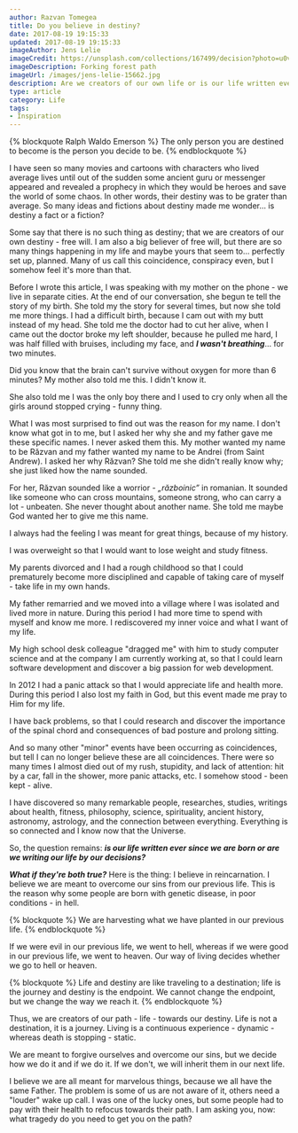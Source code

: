 ```yaml
---
author: Razvan Tomegea
title: Do you believe in destiny?
date: 2017-08-19 19:15:33
updated: 2017-08-19 19:15:33
imageAuthor: Jens Lelie
imageCredit: https://unsplash.com/collections/167499/decision?photo=u0vgcIOQG08
imageDescription: Forking forest path
imageUrl: /images/jens-lelie-15662.jpg
description: Are we creators of our own life or is our life written ever since we are born?
type: article
category: Life
tags:
- Inspiration
---
```

{% blockquote Ralph Waldo Emerson %}
The only person you are destined to become is the person you decide to be.
{% endblockquote %}

I have seen so many movies and cartoons with characters who lived average lives until out of the sudden some ancient guru or messenger appeared and revealed a prophecy in which they would be heroes and save the world of some chaos. In other words, their destiny was to be grater than average. So many ideas and fictions about destiny made me wonder... is destiny a fact or a fiction? <!-- more -->

Some say that there is no such thing as destiny; that we are creators of our own destiny - free will. I am also a big believer of free will, but there are so many things happening in my life and maybe yours that seem to... perfectly set up, planned. Many of us call this coincidence, conspiracy even, but I somehow feel it's more than that.

Before I wrote this article, I was speaking with my mother on the phone - we live in separate cities. At the end of our conversation, she begun te tell the story of my birth. She told my the story for several times, but now she told me more things. I had a difficult birth, because I cam out with my butt instead of my head. She told me the doctor had to cut her alive, when I came out the doctor broke my left shoulder, because he pulled me hard, I was half filled with bruises, including my face, and ***I wasn't breathing***... for two minutes.

Did you know that the brain can't survive without oxygen for more than 6 minutes? My mother also told me this. I didn't know it.

She also told me I was the only boy there and I used to cry only when all the girls around stopped crying - funny thing.

What I was most surprised to find out was the reason for my name. I don't know what got in to me, but I asked her why she and my father gave me these specific names. I never asked them this. My mother wanted my name to be Răzvan and my father wanted my name to be Andrei (from Saint Andrew). I asked her why Răzvan? She told me she didn't really know why; she just liked how the name sounded.

For her, Răzvan sounded like a worrior - *„războinic”* in romanian. It sounded like someone who can cross mountains, someone strong, who can carry a lot - unbeaten. She never thought about another name. She told me maybe God wanted her to give me this name.

I always had the feeling I was meant for great things, because of my history.

I was overweight so that I would want to lose weight and study fitness.

My parents divorced and I had a rough childhood so that I could prematurely become more disciplined and capable of taking care of myself - take life in my own hands.

My father remarried and we moved into a village where I was isolated and lived more in nature. During this period I had more time to spend with myself and know me more. I rediscovered my inner voice and what I want of my life.

My high school desk colleague "dragged me" with him to study computer science and at the company I am currently working at, so that I could learn software development and discover a big passion for web development.

In 2012 I had a panic attack so that I would appreciate life and health more. During this period I also lost my faith in God, but this event made me pray to Him for my life.

I have back problems, so that I could research and discover the importance of the spinal chord and consequences of bad posture and prolong sitting.

And so many other "minor" events have been occurring as coincidences, but tell I can no longer believe these are all coincidences. There were so many times I almost died out of my rush, stupidity, and lack of attention: hit by a car, fall in the shower, more panic attacks, etc. I somehow stood - been kept - alive.

I have discovered so many remarkable people, researches, studies, writings about health, fitness, philosophy, science, spirituality, ancient history, astronomy, astrology, and the connection between everything. Everything is so connected and I know now that the Universe.

So, the question remains: ***is our life written ever since we are born or are we writing our life by our decisions?***

***What if they're both true?*** Here is the thing: I believe in reincarnation. I believe we are meant to overcome our sins from our previous life. This is the reason why some people are born with genetic disease, in poor conditions - in hell.

{% blockquote %}
We are harvesting what we have planted in our previous life.
{% endblockquote %}

If we were evil in our previous life, we went to hell, whereas if we were good in our previous life, we went to heaven. Our way of living decides whether we go to hell or heaven.

{% blockquote %}
Life and destiny are like traveling to a destination; life is the journey and destiny is the endpoint. We cannot change the endpoint, but we change the way we reach it.
{% endblockquote %}

Thus, we are creators of our path - life - towards our destiny. Life is not a destination, it is a journey. Living is a continuous experience - dynamic - whereas death is stopping - static.

We are meant to forgive ourselves and overcome our sins, but we decide how we do it and if we do it. If we don't, we will inherit them in our next life.

I believe we are all meant for marvelous things, because we all have the same Father. The problem is some of us are not aware of it, others need a "louder" wake up call. I was one of the lucky ones, but some people had to pay with their health to refocus towards their path. I am asking you, now: what tragedy do you need to get you on the path?